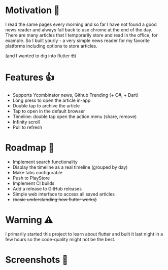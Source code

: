 # Motivation 🤔
I read the same pages every morning and so far I have not found a good news reader and always fall back to use chrome at the end of the day. There are many articles that I temporarily store and read in the office, for example. So I built yourly - a very simple news reader for my favorite platforms including options to store articles.

(and I wanted to dig into flutter 🤓)

# Features 👍
- Supports Ycombinator news, Github Trending (+ C#, + Dart)
- Long press to open the article in-app
- Double tap to archive the article
- Tap to open in the default browser
- Timeline: double tap open the action menu (share, remove)
- Infinity scroll
- Pull to refresh

# Roadmap 🚧
- Implement search functionality
- Display the timeline as a real timeline (grouped by day)
- Make tabs configurable
- Push to PlayStore
- Implement CI builds
- Add a release to GitHub releases
- Simple web interface to access all saved articles
- ~~(basic understanding how flutter works)~~

# Warning ⚠️
I primarily started this project to learn about flutter and built it last night in a few hours so the code-quality might not be the best.

# Screenshots 📱
